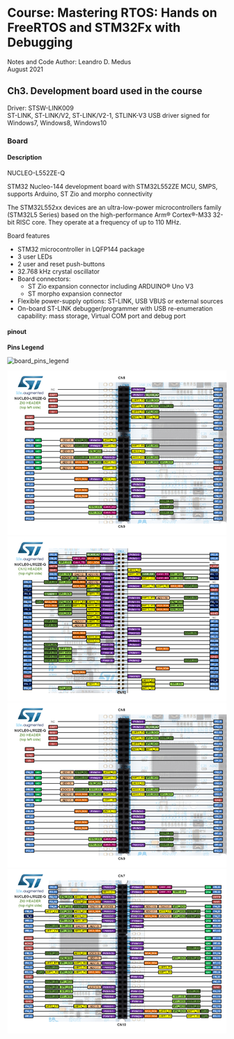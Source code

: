 # Course: Mastering RTOS: Hands on FreeRTOS and STM32Fx with Debugging

Notes and Code Author: Leandro D. Medus  
August 2021

## Ch3. Development board used in the course

Driver: STSW-LINK009  
ST-LINK, ST-LINK/V2, ST-LINK/V2-1, STLINK-V3 USB driver signed for Windows7, Windows8, Windows10

### Board 

#### Description

NUCLEO-L552ZE-Q

STM32 Nucleo-144 development board with STM32L552ZE MCU, SMPS, supports Arduino, ST Zio and morpho connectivity

The STM32L552xx devices are an ultra-low-power microcontrollers family (STM32L5 Series) based on the high-performance Arm® Cortex®-M33 32-bit RISC core. They operate at a frequency of up to 110 MHz.

Board features
* STM32 microcontroller in LQFP144 package
* 3 user LEDs
* 2 user and reset push-buttons
* 32.768 kHz crystal oscillator
* Board connectors:
    * ST Zio expansion connector including ARDUINO® Uno V3
    * ST morpho expansion connector
* Flexible power-supply options: ST-LINK, USB VBUS or external sources
* On-board ST-LINK debugger/programmer with USB re-enumeration capability: mass storage, Virtual COM port and debug port

#### pinout

**Pins Legend** 

![board_pins_legend](img/board_pins_legend.png)

![nucleo_l552ze_q_zio_left_2020_2_11](../docs/st_nucleo_board/nucleo_l552ze_q_zio_left_2020_2_11.png)
![nucleo_l552ze_q_morpho_right_2020_2_11](../docs/st_nucleo_board/nucleo_l552ze_q_morpho_right_2020_2_11.png)
![nucleo_l552ze_q_zio_left_2020_2_11](../docs/st_nucleo_board/nucleo_l552ze_q_zio_left_2020_2_11.png)
![nucleo_l552ze_q_zio_right_2020_2_11](../docs/st_nucleo_board/nucleo_l552ze_q_zio_right_2020_2_11.png)



